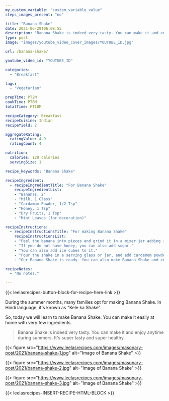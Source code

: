 ```yaml
---
my_custom_variable: "custom_variable_value"
steps_images_present: "no"

title: "Banana Shake"
date: 2021-06-29T06:08:55
description: "Banana Shake is indeed very tasty. You can make it and enjoy anytime during summers. It is super tasty and super healthy. It can be made easily."
type: post
image: "images/youtube_video_cover_images/YOUTUBE_ID.jpg"

url: /banana-shake/

youtube_video_id: "YOUTUBE_ID"

categories: 
  - "Breakfast"

tags:
  - "Vegetarian"

prepTime: PT2M
cookTime: PT8M
totalTime: PT10M

recipeCategory: Breakfast
recipeCuisine: Indian
recipeYield: 2

aggregateRating:
  ratingValue: 4.9
  ratingCount: 4

nutrition:
  calories: 120 calories
  servingSize: 1

recipe_keywords: "Banana Shake"

recipeIngredient:
  - recipeIngredientTitle: "For Banana Shake"
    recipeIngredientList:
    - "Bananas, 2" 
    - "Milk, 1 Glass" 
    - "Cardamom Powder, 1/2 Tsp" 
    - "Honey, 1 Tsp" 
    - "Dry Fruits, 1 Tsp" 
    - "Mint Leaves (for decoration)" 

recipeInstructions:
  - recipeInstructionsTitle: "For making Banana Shake"
    recipeInstructionsList:
    - "Peel the banana into pieces and grind it in a mixer jar adding in a spoon of honey and milk." 
    - "If you do not have honey, you can also add sugar." 
    - "You can also add ice cubes to it." 
    - "Pour the shake in a serving glass or jar, and add cardamom powder and dry fruits. Garnish with mint leaves, and serve it cold." 
    - "Our Banana Shake is ready. You can also make Banana Shake and enjoy it in summer season to energize yourself." 

recipeNotes:
  - "No notes." 

---
```


{{< leelasrecipes-button-block-for-recipe-here-link >}}

During the summer months, many families opt for making Banana Shake. In Hindi language, it's known as "Kele ka Shake".

So, today we will learn to make Banana Shake. You can make it easily at home with very few ingredients. 

> Banana Shake is indeed very tasty. You can make it and enjoy anytime during summers. It's super tasty and super healthy. 

{{< figure src="https://www.leelasrecipes.com/images/masonary-post/2021/banana-shake-1.jpg" alt="Image of Banana Shake" >}}

{{< figure src="https://www.leelasrecipes.com/images/masonary-post/2021/banana-shake-2.jpg" alt="Image of Banana Shake" >}}

{{< figure src="https://www.leelasrecipes.com/images/masonary-post/2021/banana-shake-3.jpg" alt="Image of Banana Shake" >}}

{{< leelasrecipes-INSERT-RECIPE-HTML-BLOCK >}}

